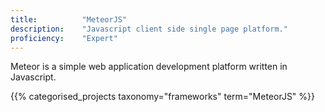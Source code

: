 ```yaml
---
title: 			"MeteorJS"
description: 	"Javascript client side single page platform."
proficiency:	"Expert"
---
```


Meteor is a simple web application development platform written in Javascript.

{{% categorised_projects taxonomy="frameworks" term="MeteorJS" %}}